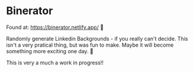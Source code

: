 # Binerator

Found at: https://binerator.netlify.app/ 🚀

Randomly generate Linkedin Backgrounds - if you really can't decide. 
This isn't a very pratical thing, but was fun to make. Maybe it will become something more exciting one day. 🍎

This is very a much a work in progress!!




